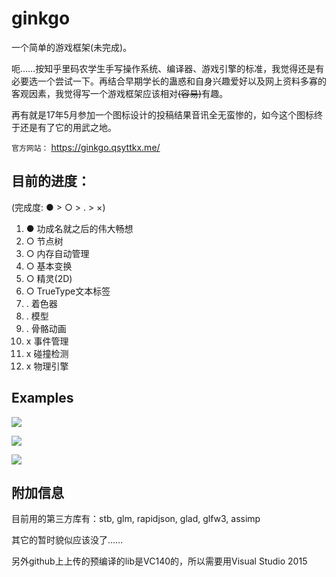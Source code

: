 # ginkgo

一个简单的游戏框架(未完成)。

呃……按知乎里码农学生手写操作系统、编译器、游戏引擎的标准，我觉得还是有必要选一个尝试一下。再结合早期学长的蛊惑和自身兴趣爱好以及网上资料多寡的客观因素，我觉得写一个游戏框架应该相对<del>(容易)</del>有趣。

再有就是17年5月参加一个图标设计的投稿结果音讯全无蛮惨的，如今这个图标终于还是有了它的用武之地。

``官方网站：`` https://ginkgo.qsyttkx.me/

## 目前的进度：

(完成度: ● > ○ > . > ×)

1. ● 功成名就之后的伟大畅想
1. ○ 节点树
1. ○ 内存自动管理
1. ○ 基本变换
1. ○ 精灵(2D)
1. ○ TrueType文本标签
1. . 着色器
1. . 模型
1. . 骨骼动画
1. x 事件管理
1. x 碰撞检测
1. x 物理引擎

## Examples

![](https://qsyttkx.github.io/ginkgo_vs.png)

![](https://qsyttkx.github.io/ginkgo_test.png)

![](https://qsyttkx.github.io/ginkgo_test2.png)

## 附加信息

目前用的第三方库有：stb, glm, rapidjson, glad, glfw3, assimp

其它的暂时貌似应该没了……

另外github上上传的预编译的lib是VC140的，所以需要用Visual Studio 2015